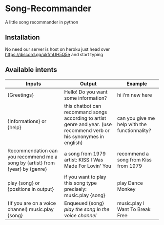 # Song-Recommander
A little song recommander in python

## Installation
No need our server is host on heroku just head over https://discord.gg/ukfmUH5Q5e and start typing

## Available intents
| Inputs                                              | Output                                                | Example                         |
|-------------------------------------------------------|-------------------------------------------------------|---------------------------------|
|{Greetings}                                              | Hello! Do you want some information?                  | hi i'm new here                 |
|{Informations} or {help}                                           | this chatbot can recommand songs according to  artist genre and year. (use  recommend verb or his synonymes in english)  | can you give me help with the functionnality? |
|Recommendation  can you recommend me a song by {artist} from  {year} by {genre}  | a song from 1979 artist: KISS I Was Made For Lovin' You  | recommend a song from Kiss from 1979  |
|play {song} or {positions in output}                                           | if you want to play this song type precisely: music.play {song}                              | play Dance Monkey     |
|(If you are on a voice channel) music.play {song} |Enqueued {song} *play the song in the voice channel* |music.play I Want To Break Free
